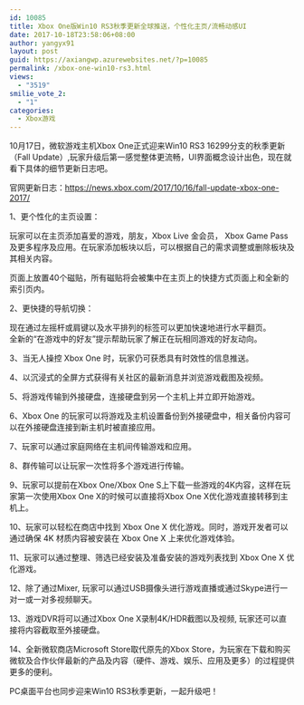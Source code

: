 ```yaml
---
id: 10085
title: Xbox One版Win10 RS3秋季更新全球推送，个性化主页/流畅动感UI
date: 2017-10-18T23:58:06+08:00
author: yangyx91
layout: post
guid: https://axiangwp.azurewebsites.net/?p=10085
permalink: /xbox-one-win10-rs3.html
views:
  - "3519"
smilie_vote_2:
  - "1"
categories:
  - Xbox游戏
---
```

10月17日，微软游戏主机Xbox One正式迎来Win10 RS3 16299分支的秋季更新（Fall Update）,玩家升级后第一感觉整体更流畅，UI界面概念设计出色，现在就看下具体的细节更新日志吧。

官网更新日志：<a href="https://news.xbox.com/2017/10/16/fall-update-xbox-one-2017/" target="_blank"  rel="nofollow" >https://news.xbox.com/2017/10/16/fall-update-xbox-one-2017/</a>

1、更个性化的主页设置：

玩家可以在主页添加喜爱的游戏，朋友，Xbox Live 金会员， Xbox Game Pass 及更多程序及应用。在玩家添加板块以后，可以根据自己的需求调整或删除板块及其相关内容。

页面上放置40个磁贴，所有磁贴将会被集中在主页上的快捷方式页面上和全新的索引页内。

2、更快捷的导航切换：

现在通过左摇杆或肩键以及水平排列的标签可以更加快速地进行水平翻页。  
全新的“在游戏中的好友”提示帮助玩家了解正在玩相同游戏的好友动向。

3、当无人操控 Xbox One 时，玩家仍可获悉具有时效性的信息推送。

4、以沉浸式的全屏方式获得有关社区的最新消息并浏览游戏截图及视频。

5、将游戏传输到外接硬盘，连接硬盘到另一个主机上并立即开始游戏。

6、Xbox One 的玩家可以将游戏及主机设置备份到外接硬盘中，相关备份内容可以在外接硬盘连接到新主机时被直接应用。

7、玩家可以通过家庭网络在主机间传输游戏和应用。

8、群传输可以让玩家一次性将多个游戏进行传输。

9、玩家可以提前在Xbox One/Xbox One S上下载一些游戏的4K内容，这样在玩家第一次使用Xbox One X的时候可以直接将Xbox One X优化游戏直接转移到主机上。

10、玩家可以轻松在商店中找到 Xbox One X 优化游戏。同时，游戏开发者可以通过确保 4K 材质内容被安装在 Xbox One X 上来优化游戏体验。

11、玩家可以通过整理、筛选已经安装及准备安装的游戏列表找到 Xbox One X 优化游戏。

12、除了通过Mixer, 玩家可以通过USB摄像头进行游戏直播或通过Skype进行一对一或一对多视频聊天。

13、游戏DVR将可以通过Xbox One X录制4K/HDR截图以及视频, 玩家还可以直接将内容截取至外接硬盘。

14、全新微软商店Microsoft Store取代原先的Xbox Store，为玩家在下载和购买微软及合作伙伴最新的产品及内容（硬件、游戏、娱乐、应用及更多）的过程提供更多的便利。

PC桌面平台也同步迎来Win10 RS3秋季更新，一起升级吧！